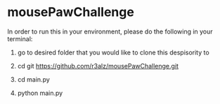 # mousePawChallenge

In order to run this in your environment, please do the following in your terminal:

1. go to desired folder that you would like to clone this despisority to

2. cd git https://github.com/r3alz/mousePawChallenge.git

3. cd main.py

4. python main.py
